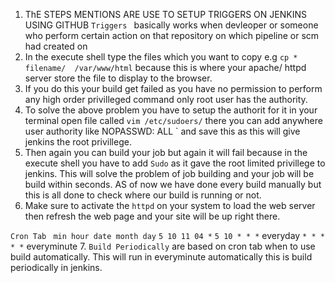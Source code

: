 1. ThE STEPS MENTIONS ARE USE TO SETUP TRIGGERS ON JENKINS USING GITHUB 
  `Triggers ` basically works when devleoper or someone who perform certain action on that repository on which pipeline or scm had created on
2. In the execute shell type the files which you want to copy e.g `cp * filename/  /var/www/html` 
because this is where your apache/ httpd server store the file to display to the browser.
3. If you do this your build get failed as you have no permission to perform any high order privilleged command only root user has the authority.
4. To solve the above problem you have to setup the authorit for it in your terminal open file called `vim /etc/sudoers/` there you can add anywhere user authority like
 NOPASSWD: ALL
`
and save this as this will give jenkins the root privillege.
5. Then again you can build your job but again it will fail because in the execute shell you have to add `Sudo`  as it gave the root limited privillege to jenkins. This will solve the problem of job building and your job will be build within seconds. AS of now we have done every build manually but this is all done to check where our build is running or not.
6. Make sure to activate the `httpd` on your system to load the web server then refresh the web  page and your site will be up right there.

``Cron Tab ``
`min hour date month day`
`5 10 11 04 *`
`5 10 * * *` everyday
`* * * * *` everyminute
7. `Build Periodically` are based on cron tab when to use build automatically.
This will run in everyminute automatically this is build periodically in jenkins.